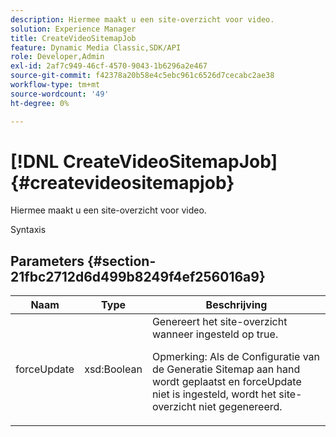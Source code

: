 ```yaml
---
description: Hiermee maakt u een site-overzicht voor video.
solution: Experience Manager
title: CreateVideoSitemapJob
feature: Dynamic Media Classic,SDK/API
role: Developer,Admin
exl-id: 2af7c949-46cf-4570-9043-1b6296a2e467
source-git-commit: f42378a20b58e4c5ebc961c6526d7cecabc2ae38
workflow-type: tm+mt
source-wordcount: '49'
ht-degree: 0%

---
```


# [!DNL CreateVideoSitemapJob]{#createvideositemapjob}

Hiermee maakt u een site-overzicht voor video.

Syntaxis

## Parameters {#section-21fbc2712d6d499b8249f4ef256016a9}

<table id="table_7B459A9D55CE49A38D8A77CBD229033A"> 
 <thead> 
  <tr> 
   <th colname="col1" class="entry"> Naam </th> 
   <th colname="col2" class="entry"> Type </th> 
   <th colname="col3" class="entry"> Beschrijving </th> 
  </tr> 
 </thead>
 <tbody> 
  <tr> 
   <td colname="col1"> <span class="codeph"> <span class="varname"> forceUpdate</span> </span> </td> 
   <td colname="col2"> <span class="codeph"> xsd:Boolean</span> </td> 
   <td colname="col3">Genereert het site-overzicht wanneer ingesteld op <span class="codeph"> true</span>. <p><p>Opmerking: Als de Configuratie van de Generatie Sitemap aan hand wordt geplaatst en <span class="codeph"> forceUpdate</span> niet is ingesteld, wordt het site-overzicht niet gegenereerd. </p></p></td> 
  </tr> 
 </tbody> 
</table>

